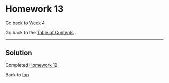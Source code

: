 # Homework 13

Go back to [Week 4](/Week%204/week-4-homeworks-solutions.md)

Go back to the [Table of Contents](/README.md)

---

## Solution

Completed [Homework 12](/Week%203/Day%204/homework-12-solution.md).

Back to [top](#homework-13)